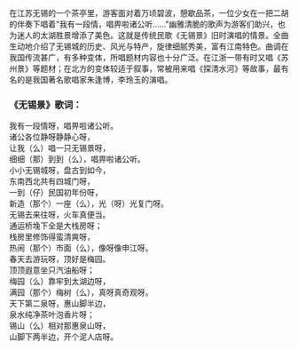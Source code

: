 

在江苏无锡的一个茶亭里，游客面对着万顷碧波，憩歇品茶，一位少女在一把二胡的伴奏下唱着"我有一段情，唱畀啦诸公听……"幽雅清脆的歌声为游客们助兴，也为迷人的太湖胜景增添了美色。这就是传统民歌《无锡景》旧时演唱的情景。全曲生动地介绍了无锡城的历史、风光与特产，旋律细腻秀美，富有江南特色。曲调在我国传流甚广，有多种变体，所唱题材内容也十分广泛。在江浙一带有时又唱《苏州景》等题材；在北方的变体较适于叙事，常被用来唱《探清水河》等故事，最有名的是我国著名歌唱家朱逢博，李玲玉的演唱。

### 《无锡景》歌词：

我有一段情呀，唱畀啦诸公听。  
诸公各位静呀静静心呀，  
让我（么）唱一只无锡景呀，  
细细（那）到到（么），唱畀啦诸公听。  
小小无锡城呀，盘古到如今，  
东南西北共有四城门呀，  
一到（仔）民国初年份呀，  
新造（那个）一座（么），光（呀）光复门呀。  
无锡去来往呀，火车真便当。  
通运桥堍下全是大栈房呀；  
栈房里修饰得蛮清爽呀，  
热闹（那个）市面（么），像呀像申江呀。  
春天去游玩呀，顶好是梅园。  
顶顶遐意坐只汽油船呀；  
梅园（么）靠牢到太湖边呀，  
满园（那个）梅树（么），真呀真奇观呀。  
天下第二泉呀，惠山脚半边，  
泉水纯净茶叶泡香片呀；  
锡山（么）相对那惠泉山呀，  
山脚下两半边，开个泥人店呀。

